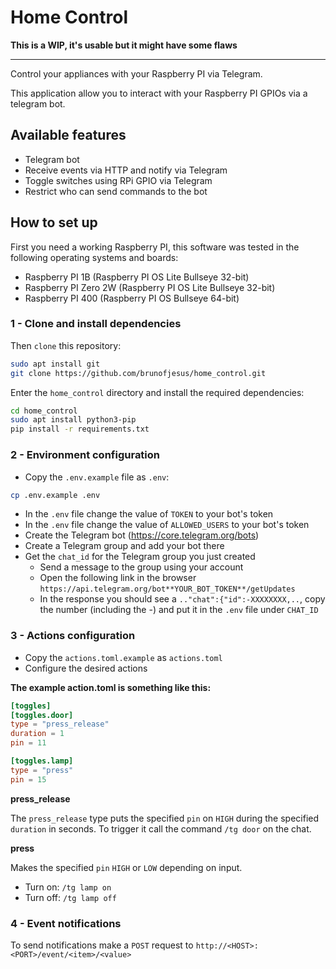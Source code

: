 # Home Control

**This is a WIP, it's usable but it might have some flaws**

---

Control your appliances with your Raspberry PI via Telegram.

This application allow you to interact with your Raspberry PI GPIOs via a telegram bot.

## Available features
 - Telegram bot
 - Receive events via HTTP and notify via Telegram
 - Toggle switches using RPi GPIO via Telegram
 - Restrict who can send commands to the bot

## How to set up

First you need a working Raspberry PI, this software was tested in the following operating systems and boards:

 - Raspberry PI 1B (Raspberry PI OS Lite Bullseye 32-bit)
 - Raspberry PI Zero 2W (Raspberry PI OS Lite Bullseye 32-bit)
 - Raspberry PI 400 (Raspberry PI OS Bullseye 64-bit)

### 1 - Clone and install dependencies

Then `clone` this repository:

```sh
sudo apt install git
git clone https://github.com/brunofjesus/home_control.git
```

Enter the `home_control` directory and install the required dependencies:

```sh
cd home_control
sudo apt install python3-pip
pip install -r requirements.txt
```

### 2 - Environment configuration

 - Copy the `.env.example` file as `.env`:

```sh
cp .env.example .env
```

 - In the `.env` file change the value of `TOKEN` to your bot's token
 - In the `.env` file change the value of `ALLOWED_USERS` to your bot's token
 - Create the Telegram bot (https://core.telegram.org/bots)
 - Create a Telegram group and add your bot there
 - Get the `chat_id` for the Telegram group you just created
   - Send a message to the group using your account
   - Open the following link in the browser `https://api.telegram.org/bot**YOUR_BOT_TOKEN**/getUpdates`
   - In the response you should see a `.."chat":{"id":-XXXXXXXX,..`, copy the number (including the -) and put it in the `.env` file under `CHAT_ID`

### 3 - Actions configuration

 - Copy the `actions.toml.example` as `actions.toml`
 - Configure the desired actions

**The example action.toml is something like this:**
```toml
[toggles]
[toggles.door]
type = "press_release"
duration = 1
pin = 11

[toggles.lamp]
type = "press"
pin = 15
```

**press_release**

The `press_release` type puts the specified `pin` on `HIGH` during the specified `duration` in seconds.
To trigger it call the command `/tg door` on the chat.

**press**

Makes the specified `pin` `HIGH` or `LOW` depending on input.

 - Turn on: `/tg lamp on`
 - Turn off: `/tg lamp off`

### 4 - Event notifications

To send notifications make a `POST` request to `http://<HOST>:<PORT>/event/<item>/<value>`

